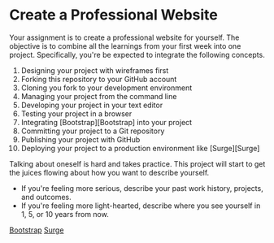 # Create a Professional Website

Your assignment is to create a professional website for yourself. The objective is to combine all the learnings from your first week into one project. Specifically, you're be expected to integrate the following concepts.

1. Designing your project with wireframes first
1. Forking this repository to your GitHub account
1. Cloning you fork to your development environment
1. Managing your project from the command line
1. Developing your project in your text editor
1. Testing your project in a browser
1. Integrating [Bootstrap][Bootstrap] into your project
1. Committing your project to a Git repository
1. Publishing your project with GitHub
1. Deploying your project to a production environment like [Surge][Surge]

Talking about oneself is hard and takes practice. This project will start to get the juices flowing about how you want to describe yourself.

- If you're feeling more serious, describe your past work history, projects, and outcomes.
- If you're feeling more light-hearted, describe where you see yourself in 1, 5, or 10 years from now.

[Bootstrap](http://getbootstrap.com/getting-started/)
[Surge](http://surge.sh/help/getting-started-with-surge)
